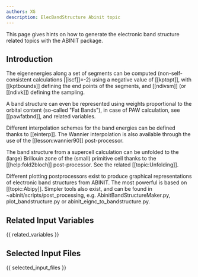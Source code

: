 ```yaml
---
authors: XG
description: ElecBandStructure Abinit topic
---
```

<!--
This file is automatically generated by mksite.py. All changes will be lost.
Change the input yaml files or the python code
-->

This page gives hints on how to generate the electronic band structure related topics with the ABINIT package.

## Introduction

The eigenenergies along a set of segments can be computed (non-self-consistent
calculations [[iscf]]=-2) using a negative value of [[kptopt]], with
[[kptbounds]] defining the end points of the segments, and [[ndivsm]] (or
[[ndivk]]) defining the sampling.

A band structure can even be represented using weights proportional to the
orbital content (so-called "Fat Bands"), in case of PAW calculation, see
[[pawfatbnd]], and related variables.

Different interpolation schemes for the band energies can be defined thanks to
[[einterp]]. The Wannier interpolation is also available through the use of
the [[lesson:wannier90]] post-processor.

The band structure from a supercell calculation can be unfolded to the (large)
Brillouin zone of the (small) primitive cell thanks to the [[help:fold2bloch]]
post-processor. See the related [[topic:Unfolding]].

Different plotting postprocessors exist to produce graphical representations
of electronic band structures from ABINIT. The most powerful is based on
[[topic:Abipy]]. Simpler tools also exist, and can be found in
~abinit/scripts/post_processing, e.g. AbinitBandStructureMaker.py,
plot_bandstructure.py or abinit_eignc_to_bandstructure.py.



## Related Input Variables

{{ related_variables }}

## Selected Input Files

{{ selected_input_files }}

